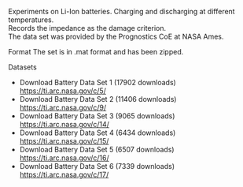 
Experiments on Li-Ion batteries. Charging and discharging at different temperatures.  
Records the impedance as the damage criterion.  
The data set was provided by the Prognostics CoE at NASA Ames.  
  
Format 	The set is in .mat format and has been zipped.  
  
Datasets 	
+ Download Battery Data Set 1 (17902 downloads)  https://ti.arc.nasa.gov/c/5/  
+ Download Battery Data Set 2 (11406 downloads)  https://ti.arc.nasa.gov/c/9/  
+ Download Battery Data Set 3 (9065 downloads)   https://ti.arc.nasa.gov/c/14/  
+ Download Battery Data Set 4 (6434 downloads)   https://ti.arc.nasa.gov/c/15/  
+ Download Battery Data Set 5 (6507 downloads)   https://ti.arc.nasa.gov/c/16/  
+ Download Battery Data Set 6 (7339 downloads)   https://ti.arc.nasa.gov/c/17/  
